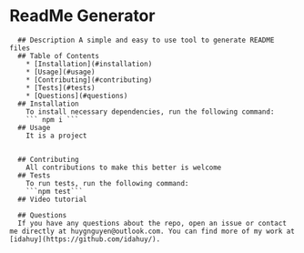 # ReadMe Generator
    
      ## Description A simple and easy to use tool to generate README files
      ## Table of Contents 
        * [Installation](#installation)
        * [Usage](#usage) 
        * [Contributing](#contributing)
        * [Tests](#tests)
        * [Questions](#questions)
      ## Installation
        To install necessary dependencies, run the following command:
        ``` npm i ```
      ## Usage 
        It is a project
        

      ## Contributing
        All contributions to make this better is welcome
      ## Tests
        To run tests, run the following command:
        ```npm test```
      ## Video tutorial
        
      ## Questions
      If you have any questions about the repo, open an issue or contact me directly at huygnguyen@outlook.com. You can find more of my work at [idahuy](https://github.com/idahuy/).
      
